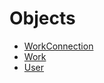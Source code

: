 # Objects

- [WorkConnection](work-connection.md)
- [Work](work.md)
- [User](/api/graphql/objects/user.md)
